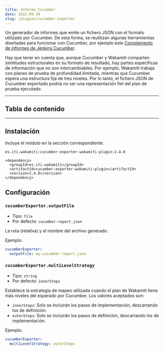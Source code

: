 ```yaml
---
title: Informe Cucumber 
date: 2022-09-20
slug: /plugins/cucumber-exporter
---
```



Un generador de informes que emite un fichero JSON con el formato utilizado por Cucumber. De esta forma, se reutilizan 
algunas herramientas diseñadas para funcionar con Cucumber, por ejemplo este
[Complemento de informes de Jenkins Cucumber](https://github.com/jenkinsci/cucumber-reports-plugin).

Hay que tener en cuenta que, aunque Cucumber y Wakamiti comparten similitudes estructurales en su formato de resultado, 
hay partes específicas de información que no son intercambiables. Por ejemplo, Wakamiti trabaja con planes de prueba de 
profundidad ilimitada, mientras que Cucumber espera una estructura fija de tres niveles. Por lo tanto, el fichero JSON 
de Cucumber exportado podría no ser una representación fiel del plan de prueba ejecutado.

---
## Tabla de contenido

---


## Instalación


Incluye el módulo en la sección correspondiente.

```text tabs=coord name=yaml copy=true
es.iti.wakamiti:cucumber-exporter-wakamiti-plugin:2.4.0
```

```text tabs=coord name=maven copy=true
<dependency>
  <groupId>es.iti.wakamiti</groupId>
  <artifactId>cucumber-exporter-wakamiti-plugin</artifactId>
  <version>2.4.0</version>
</dependency>
```


## Configuración


###  `cucumberExporter.outputFile`
- Tipo: `file`
- Por defecto: `cucumber-report.json`

La ruta (relativa) y el nombre del archivo generado.

Ejemplo:
```yaml
cucumberExporter:
  outputFile: my-cucumber-report.json
```


### `cucumberExporter.multiLevelStrategy`
- Tipo: `string`
- Por defecto: `innerSteps`

Establece la estrategia de mapeo utilizada cuando el plan de Wakamiti tiene más niveles del esperado por Cucumber. Los 
valores aceptados son:
- `innerSteps`: Solo se incluirán los pasos de implementación, descartando los de definición.
- `outerSteps`: Solo se incluirán los pasos de definición, descartando los de implementación.

Ejemplo:
```yaml
cucumberExporter:
  multiLevelStrategy: outerSteps
```
